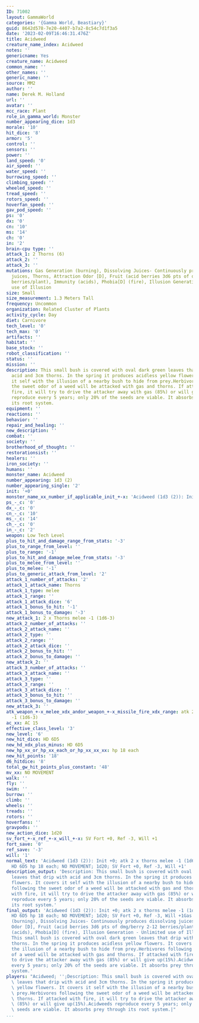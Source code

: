 ```yaml
---
ID: 71002
layout: GammaWorld
categories: '{Gamma World, Beastiary}'
guid: 8642d578-7e20-4407-b7a2-8c54c7d1f3a5
date: '2023-02-09T16:46:31.476Z'
title: Acidweed
creature_name_index: Acidweed
notes: ''
genericname: Yes
creature_name: Acidweed
common_name: ''
other_names: ''
generic_name: ''
source: MM2
author: ''
name: Derek M. Holland
url: ''
avatar: ''
mcc_race: Plant
role_in_gamma_world: Monster
number_appearing_dice: 1d3
morale: '10'
hit_dice: '8'
armor: '5'
control: ''
sensors: ''
power: ''
land_speed: '0'
air_speed: ''
water_speed: ''
burrowing_speed: ''
climbing_speed: ''
wheeled_speed: ''
tread_speed: ''
rotors_speed: ''
hoverfan_speed: ''
gav_pod_speed: ''
ps: '0'
dx: '0'
cn: '10'
ms: '14'
ch: '0'
in: '2'
brain-cpu type: ''
attack_1: 2 Thorns (6)
attack_2: ''
attack_3: ''
mutations: Gas Generation (burning), Dissolving Juices- Continuously produces dissolving
  juices, Thorns, Attraction Odor [D], Fruit (acid berries 3d6 pts of dmg/berry 2-12
  berries/plant), Immunity (acids), Phobia[D] (fire), Illusion Generation - Unlimited
  use of Illusion
size: Small
size_measurement: 1.3 Meters Tall
frequency: Uncommon
organization: Related Cluster of Plants
activity_cycle: Day
diet: Carnivore
tech_level: '0'
tech_max: '0'
artifacts: ''
habitat: ''
base_stock: ''
robot_classification: ''
status: ''
mission: ''
description: This small bush is covered with oval dark green leaves that drip with
  acid and 3cm thorns. In the spring it produces acidless yellow flowers. It covers
  it self with the illusion of a nearby bush to hide from prey.Herbivores following
  the sweet odor of a weed will be attacked with gas and thorns. If attacked with
  fire, it will try to drive the attacker away with gas (85%) or will give up(15%).Acidweeds
  reproduce every 5 years; only 20% of the seeds are viable. It absorbs prey through
  its root system.
equipment: ''
reactions: ''
behavior: ''
repair_and_healing: ''
new_description: ''
combat: ''
society: ''
brotherhood_of_thought: ''
restorationsist: ''
healers: ''
iron_society: ''
humans: ''
monster_name: Acidweed
number_appearing: 1d3 (2)
number_appearing_single: '2'
init: '+0'
monster_name_xx_number_if_applicable_init_+-x: 'Acidweed (1d3 (2)): Init +0'
ps_-_c: '0'
dx_-_c: '0'
cn_-_c: '10'
ms_-_c: '14'
ch_-_c: '0'
in_-_c: '2'
weapon: Low Tech Level
plus_to_hit_and_damage_range_from_stats: '-3'
plus_to_range_from_level: ''
plus_to_range: '-1'
plus_to_hit_and_damage_melee_from_stats: '-3'
plus_to_melee_from_level: ''
plus_to_melee: '-1'
plus_to_generic_attack_from_level: '2'
attack_1_number_of_attacks: '2'
attack_1_attack_name: Thorns
attack_1_type: melee
attack_1_range: ''
attack_1_attack_dice: '6'
attack_1_bonus_to_hit: '-1'
attack_1_bonus_to_damage: '-3'
new_attack_1: 2 x Thorns melee -1 (1d6-3)
attack_2_number_of_attacks: ''
attack_2_attack_name: ''
attack_2_type: ''
attack_2_range: ''
attack_2_attack_dice: ''
attack_2_bonus_to_hit: ''
attack_2_bonus_to_damage: ''
new_attack_2: ''
attack_3_number_of_attacks: ''
attack_3_attack_name: ''
attack_3_type: ''
attack_3_range: ''
attack_3_attack_dice: ''
attack_3_bonus_to_hit: ''
attack_3_bonus_to_damage: ''
new_attack_3: ''
atk_weapon_+-x_melee_xdx_andor_weapon_+-x_missile_fire_xdx_range: atk 2 x thorns melee
  -1 (1d6-3)
ac_xx: AC 15
effective_class_level: '3'
new_level: '6'
new_hit_dice: HD 6D5
new_hd_xdx_plus_minus: HD 6D5
new_hp_xx_or_hp_xx_each_or_hp_xx_xx_xx: hp 18 each
new_hit_points: '18'
d6_hitdice: '8'
total_gw_hit_points_plus_constant: '48'
mv_xx: NO MOVEMENT
walk: ''
fly: ''
swim: ''
burrow: ''
climb: ''
wheels: ''
treads: ''
rotors: ''
hoverfans: ''
gravpods: ''
new_action_dice: 1d20
sv_fort_+-x_ref_+-x_will_+-x: SV Fort +0, Ref -3, Will +1
fort_save: '0'
ref_save: '-3'
will: '1'
normal_text: 'Acidweed (1d3 (2)): Init +0; atk 2 x thorns melee -1 (1d6-3); AC 15;
  HD 6D5 hp 18 each; NO MOVEMENT; 1d20; SV Fort +0, Ref -3, Will +1'
description_output: 'Description: This small bush is covered with oval dark green
  leaves that drip with acid and 3cm thorns. In the spring it produces acidless yellow
  flowers. It covers it self with the illusion of a nearby bush to hide from prey.Herbivores
  following the sweet odor of a weed will be attacked with gas and thorns. If attacked
  with fire, it will try to drive the attacker away with gas (85%) or will give up(15%).Acidweeds
  reproduce every 5 years; only 20% of the seeds are viable. It absorbs prey through
  its root system.'
final_output: 'Acidweed (1d3 (2)): Init +0; atk 2 x thorns melee -1 (1d6-3); AC 15;
  HD 6D5 hp 18 each; NO MOVEMENT; 1d20; SV Fort +0, Ref -3, Will +1Gas Generation
  (burning), Dissolving Juices- Continuously produces dissolving juices, Thorns, Attraction
  Odor [D], Fruit (acid berries 3d6 pts of dmg/berry 2-12 berries/plant), Immunity
  (acids), Phobia[D] (fire), Illusion Generation - Unlimited use of IllusionDescription:
  This small bush is covered with oval dark green leaves that drip with acid and 3cm
  thorns. In the spring it produces acidless yellow flowers. It covers it self with
  the illusion of a nearby bush to hide from prey.Herbivores following the sweet odor
  of a weed will be attacked with gas and thorns. If attacked with fire, it will try
  to drive the attacker away with gas (85%) or will give up(15%).Acidweeds reproduce
  every 5 years; only 20% of the seeds are viable. It absorbs prey through its root
  system.'
players: "Acidweed; '';Description: This small bush is covered with oval dark green\
  \ leaves that drip with acid and 3cm thorns. In the spring it produces acidless\
  \ yellow flowers. It covers it self with the illusion of a nearby bush to hide from\
  \ prey.Herbivores following the sweet odor of a weed will be attacked with gas and\
  \ thorns. If attacked with fire, it will try to drive the attacker away with gas\
  \ (85%) or will give up(15%).Acidweeds reproduce every 5 years; only 20% of the\
  \ seeds are viable. It absorbs prey through its root system.|"
...
```

